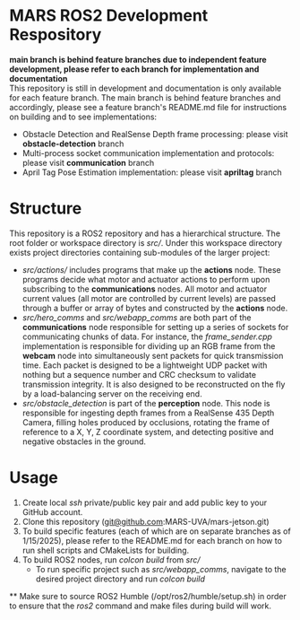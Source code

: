 # MARS ROS2 Development Respository

**main branch is behind feature branches due to independent feature development, please refer to each branch for implementation and documentation**\
This repository is still in development and documentation is only available for each feature branch. The main branch is behind feature branches and accordingly, please see a feature branch's README.md file for instructions on building and to see implementations:
- Obstacle Detection and RealSense Depth frame processing: please visit **obstacle-detection** branch
- Multi-process socket communication implementation and protocols: please visit **communication** branch
- April Tag Pose Estimation implementation: please visit **apriltag** branch

# Structure
This repository is a ROS2 repository and has a hierarchical structure. The root folder or workspace directory is *src/*. Under this workspace directory exists project directories containing sub-modules of the larger project:
- *src/actions/* includes programs that make up the **actions** node. These programs decide what motor and actuator actions to perform upon subscribing to the **communications** nodes. All motor and actuator current values (all motor are controlled by current levels) are passed through a buffer or array of bytes and constructed by the **actions** node.
- *src/hero_comms* and *src/webapp_comms* are both part of the **communications** node responsible for setting up a series of sockets for communicating chunks of data. For instance, the *frame_sender.cpp* implementation is responsible for dividing up an RGB frame from the **webcam** node into simultaneously sent packets for quick transmission time. Each packet is designed to be a lightweight UDP packet with nothing but a sequence number and CRC checksum to validate transmission integrity. It is also designed to be reconstructed on the fly by a load-balancing server on the receiving end.
- *src/obstacle_detection* is part of the **perception** node. This node is responsible for ingesting depth frames from a RealSense 435 Depth Camera, filling holes produced by occlusions, rotating the frame of reference to a X, Y, Z coordinate system, and detecting positive and negative obstacles in the ground.

# Usage
1) Create local *ssh* private/public key pair and add public key to your GitHub account.
2) Clone this repository (git@github.com:MARS-UVA/mars-jetson.git)
3) To build specific features (each of which are on separate branches as of 1/15/2025), please refer to the README.md for each branch on how to run shell scripts and CMakeLists for building.
4) To build ROS2 nodes, run *colcon build* from *src/*
     * To run specific project such as *src/webapp_comms*, navigate to the desired project directory and run *colcon build*
  
** Make sure to source ROS2 Humble (/opt/ros2/humble/setup.sh) in order to ensure that the *ros2* command and make files during build will work.
